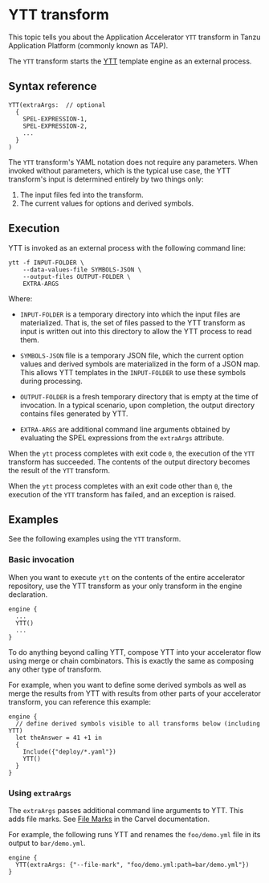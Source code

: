 # YTT transform

This topic tells you about the Application Accelerator `YTT` transform in Tanzu Application Platform (commonly known as TAP).

The `YTT` transform starts the [YTT](https://carvel.dev/ytt/) template engine as
an external process.

## <a id="syntax-ref"></a>Syntax reference

```plaintext
YTT(extraArgs:  // optional
  {
    SPEL-EXPRESSION-1,
    SPEL-EXPRESSION-2,
    ...
  }
)
```

The `YTT` transform's YAML notation does not require any parameters.
When invoked without parameters, which is the typical use case, the YTT transform's
input is determined entirely by two things only:

1. The input files fed into the transform.
2. The current values for options and derived symbols.

## <a id="execution"></a>Execution

YTT is invoked as an external process with the following command line:

```console
ytt -f INPUT-FOLDER \
    --data-values-file SYMBOLS-JSON \
    --output-files OUTPUT-FOLDER \
    EXTRA-ARGS
```

Where:

- `INPUT-FOLDER` is a temporary directory into which the input files are materialized.
  That is, the set of files passed to the YTT transform as input is written out into this directory
  to allow the YTT process to read them.

- `SYMBOLS-JSON` file is a temporary JSON file, which the current option values and derived symbols
  are materialized in the form of a JSON map.
  This allows YTT templates in the `INPUT-FOLDER` to use these symbols during processing.

- `OUTPUT-FOLDER` is a fresh temporary directory that is empty at the time of invocation.
  In a typical scenario, upon completion, the output directory contains files generated by YTT.

- `EXTRA-ARGS` are additional command line arguments obtained by evaluating the SPEL expressions
  from the `extraArgs` attribute.

When the `ytt` process completes with exit code `0`, the execution of the `YTT` transform has succeeded.
The contents of the output directory becomes the result of the `YTT` transform.

When the `ytt` process completes with an exit code other than `0`, the execution of the `YTT`
transform has failed, and an exception is raised.

## <a id="examples"></a>Examples

See the following examples using the `YTT` transform.

### <a id="basic-invocation"></a>Basic invocation

When you want to execute `ytt` on the contents of the entire accelerator repository, use the YTT
transform as your only transform in the engine declaration.

```plaintext
engine {
  ...
  YTT()
  ...
}
```

To do anything beyond calling YTT, compose YTT into your accelerator flow using merge or chain combinators.
This is exactly the same as composing any other type of transform.

For example, when you want to define some derived symbols as well as merge the results from YTT with results from other parts of your accelerator transform, you can reference this example:

```plaintext
engine {
  // define derived symbols visible to all transforms below (including YTT)
  let theAnswer = 41 +1 in
  {
    Include({"deploy/*.yaml"})
    YTT()
  }
}
```

### <a id="using-extraargs"></a>Using `extraArgs`

The `extraArgs` passes additional command line arguments to
YTT. This adds file marks. See [File Marks](https://carvel.dev/ytt/docs/latest/file-marks/#available-marks) in the Carvel documentation.

For example, the following runs YTT and renames the `foo/demo.yml` file in its output to `bar/demo.yml`.

```plaintext
engine {
  YTT(extraArgs: {"--file-mark", "foo/demo.yml:path=bar/demo.yml"})
}
```
